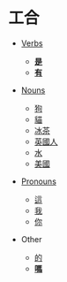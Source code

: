 # 工合

- [Verbs](verbs/index.md)
  - **[是](verbs/是.md)**
  - **[有](verbs/有.md)**

- [Nouns](nouns/index.md)
  - [狗](nouns/狗.md)
  - [貓](nouns/貓.md)
  - [冰茶](nouns/冰茶.md)
  - [英國人](nouns/英國人.md)
  - [水](nouns/水.md)
  - [美國](nouns/美國.md)

- [Pronouns](pronouns/index.md)
  - [這](pronouns/這.md)
  - [我](pronouns/我.md)
  - [你](pronouns/你.md)

- Other
  - [的](other/的.md)
  - **[嗎](other/嗎.md)**

